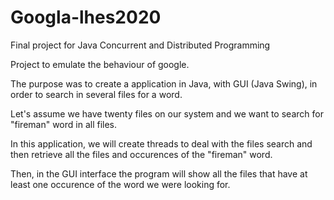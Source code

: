 # Googla-lhes2020
Final project for Java Concurrent and Distributed Programming

Project to emulate the behaviour of google.

The purpose was to create a application in Java, with GUI (Java Swing), in order to search in several files for a word.

Let's assume we have twenty files on our system and we want to search for "fireman" word in all files.

In this application, we will create threads to deal with the files search and then retrieve all the files and occurences of the "fireman" word.

Then, in the GUI interface the program will show all the files that have at least one occurence of the word we were looking for.
